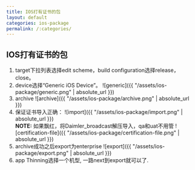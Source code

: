 ```yaml
---
title: IOS打有证书的包
layout: default
categories: ios-package
permalink: /:categories/
---
```


## IOS打有证书的包

1. target下拉列表选择edit scheme，build configuration选择release，close。
2. device选择“Generic iOS Device”。
![generic]({{ "/assets/ios-package/generic.png" | absolute_url }})  
3. archive
![archive]({{ "/assets/ios-package/archive.png" | absolute_url }})  
4. 保证证书导入正确：
![import]({{ "/assets/ios-package/import.png" | absolute_url }})  
**NOTE:** 如果飘红，将Daimler_broadcast解压导入，qa和uat不用管
![certification-file]({{ "/assets/ios-package/certification-file.png" | absolute_url }})  
5.  archive成功之后export为enterprise
![export]({{ "/assets/ios-package/export.png" | absolute_url }})  
6. app Thinning选择一个机型, 一路next到export就可以了.
